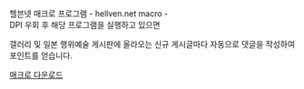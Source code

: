 <html>
<head>헬븐넷 매크로 프로그램 - hellven.net macro -</head>
<body>
<br />
DPI 우회 후 해당 프로그램을 실행하고 있으면 

갤러리 및 일본 행위예술 게시판에 올라오는 신규 게시글마다 자동으로 댓글을 작성하여 포인트를 얻습니다.


<a href='https://github.com/kaca2100/hellven_macro/blob/master/dist/hellven_macro.exe?raw=true'>매크로 다운로드</a>




</body>
</html>

